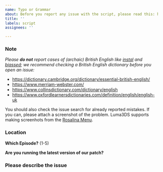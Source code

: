 ```yaml
---
name: Typo or Grammar
about: Before you report any issue with the script, please read this: https://github.com/ScarletStudy/DGS1-Android-Release/issues/81
title: ''
labels: script
assignees: ''

---
```


### Note

_Please **do not** report cases of (archaic) British English like [instal](https://www.merriam-webster.com/dictionary/instal) and [biassed](https://dictionary.cambridge.org/dictionary/english/biassed); we recommend checking a British English dictionary before you open an issue:_
* https://dictionary.cambridge.org/dictionary/essential-british-english/
* https://www.merriam-webster.com/
* https://www.collinsdictionary.com/dictionary/english
* https://www.oxfordlearnersdictionaries.com/definition/english/english-uk

You should also check the issue search for already reported mistakes. If you can, please attach a screenshot of the problem. Luma3DS supports making screenhots from the [Rosalina Menu](https://github.com/AuroraWright/Luma3DS/wiki/Rosalina#rosalina-menu).

### Location

**Which Episode?** (1-5)

**Are you running the latest version of our patch?**

### Please describe the issue
